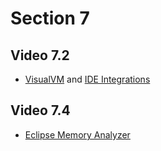 # Section 7

## Video 7.2
- [VisualVM](https://visualvm.github.io/) and
[IDE Integrations](https://visualvm.github.io/idesupport.html)

## Video 7.4
- [Eclipse Memory Analyzer](https://www.eclipse.org/mat/)


